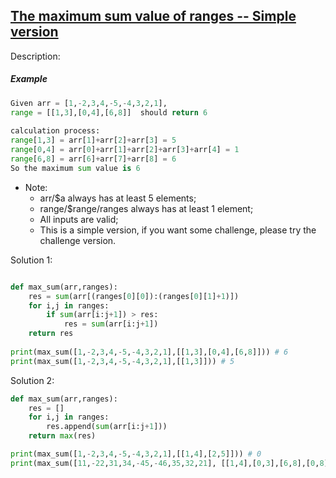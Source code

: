 ## [The maximum sum value of ranges -- Simple version ](https://www.codewars.com/kata/583d10c03f02f41462000137)

Description:

##### Example  
```python            
Given arr = [1,-2,3,4,-5,-4,3,2,1], 
range = [[1,3],[0,4],[6,8]]  should return 6
 
calculation process:
range[1,3] = arr[1]+arr[2]+arr[3] = 5
range[0,4] = arr[0]+arr[1]+arr[2]+arr[3]+arr[4] = 1
range[6,8] = arr[6]+arr[7]+arr[8] = 6
So the maximum sum value is 6
``` 
- Note:
    - arr/$a always has at least 5 elements;
    - range/$range/ranges always has at least 1 element;
    - All inputs are valid;
    - This is a simple version, if you want some challenge, please try the challenge version.

Solution 1:
```python

def max_sum(arr,ranges):  
    res = sum(arr[(ranges[0][0]):(ranges[0][1]+1)])
    for i,j in ranges: 
        if sum(arr[i:j+1]) > res:
            res = sum(arr[i:j+1]) 
    return res
  
print(max_sum([1,-2,3,4,-5,-4,3,2,1],[[1,3],[0,4],[6,8]])) # 6
print(max_sum([1,-2,3,4,-5,-4,3,2,1],[[1,3]])) # 5
```
Solution 2:
```python
def max_sum(arr,ranges): 
    res = []
    for i,j in ranges: 
        res.append(sum(arr[i:j+1]))
    return max(res)

print(max_sum([1,-2,3,4,-5,-4,3,2,1],[[1,4],[2,5]])) # 0
print(max_sum([11,-22,31,34,-45,-46,35,32,21], [[1,4],[0,3],[6,8],[0,8]])) # 88
```


 